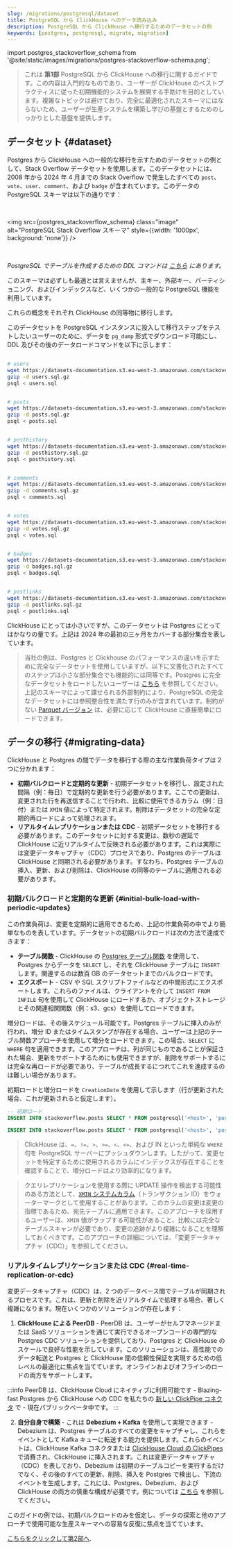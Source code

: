 ```yaml
---
slug: /migrations/postgresql/dataset
title: PostgreSQL から ClickHouse へのデータ読み込み
description: PostgreSQL から ClickHouse へ移行するためのデータセットの例
keywords: [postgres, postgresql, migrate, migration]
---
```


import postgres_stackoverflow_schema from '@site/static/images/migrations/postgres-stackoverflow-schema.png';

> これは **第1部** PostgreSQL から ClickHouse への移行に関するガイドです。この内容は入門的なものであり、ユーザーが ClickHouse のベストプラクティスに従った初期機能的システムを展開する手助けを目的としています。複雑なトピックは避けており、完全に最適化されたスキーマにはならないため、ユーザーが生産システムを構築し学びの基盤とするためのしっかりとした基盤を提供します。

## データセット {#dataset}

Postgres から ClickHouse への一般的な移行を示すためのデータセットの例として、Stack Overflow データセットを使用します。このデータセットには、2008 年から 2024 年 4 月までの Stack Overflow で発生したすべての `post`、`vote`、`user`、`comment`、および `badge` が含まれています。このデータの PostgreSQL スキーマは以下の通りです：

<br />

<img src={postgres_stackoverflow_schema} class="image" alt="PostgreSQL Stack Overflow スキーマ" style={{width: '1000px', background: 'none'}} />

<br />

*PostgreSQL でテーブルを作成するための DDL コマンドは [こちら](https://pastila.nl/?001c0102/eef2d1e4c82aab78c4670346acb74d83#TeGvJWX9WTA1V/5dVVZQjg==) にあります。*

このスキーマは必ずしも最適とは言えませんが、主キー、外部キー、パーティショニング、およびインデックスなど、いくつかの一般的な PostgreSQL 機能を利用しています。

これらの概念をそれぞれ ClickHouse の同等物に移行します。

このデータセットを PostgreSQL インスタンスに投入して移行ステップをテストしたいユーザーのために、データを `pg_dump` 形式でダウンロード可能にし、DDL 及びその後のデータロードコマンドを以下に示します：

```bash

# users
wget https://datasets-documentation.s3.eu-west-3.amazonaws.com/stackoverflow/pdump/2024/users.sql.gz
gzip -d users.sql.gz
psql < users.sql


# posts
wget https://datasets-documentation.s3.eu-west-3.amazonaws.com/stackoverflow/pdump/2024/posts.sql.gz
gzip -d posts.sql.gz
psql < posts.sql


# posthistory
wget https://datasets-documentation.s3.eu-west-3.amazonaws.com/stackoverflow/pdump/2024/posthistory.sql.gz
gzip -d posthistory.sql.gz
psql < posthistory.sql


# comments
wget https://datasets-documentation.s3.eu-west-3.amazonaws.com/stackoverflow/pdump/2024/comments.sql.gz
gzip -d comments.sql.gz
psql < comments.sql


# votes
wget https://datasets-documentation.s3.eu-west-3.amazonaws.com/stackoverflow/pdump/2024/votes.sql.gz
gzip -d votes.sql.gz
psql < votes.sql


# badges
wget https://datasets-documentation.s3.eu-west-3.amazonaws.com/stackoverflow/pdump/2024/badges.sql.gz
gzip -d badges.sql.gz
psql < badges.sql


# postlinks
wget https://datasets-documentation.s3.eu-west-3.amazonaws.com/stackoverflow/pdump/2024/postlinks.sql.gz
gzip -d postlinks.sql.gz
psql < postlinks.sql
```

ClickHouse にとっては小さいですが、このデータセットは Postgres にとってはかなりの量です。上記は 2024 年の最初の三ヶ月をカバーする部分集合を表しています。

> 当社の例は、Postgres と Clickhouse のパフォーマンスの違いを示すために完全なデータセットを使用していますが、以下に文書化されたすべてのステップは小さな部分集合でも機能的には同等です。Postgres に完全なデータセットをロードしたいユーザーは [こちら](https://pastila.nl/?00d47a08/1c5224c0b61beb480539f15ac375619d#XNj5vX3a7ZjkdiX7In8wqA==) を参照してください。上記のスキーマによって課せられる外部制約により、PostgreSQL の完全なデータセットには参照整合性を満たす行のみが含まれています。制約がない [Parquet バージョン](/getting-started/example-datasets/stackoverflow) は、必要に応じて ClickHouse に直接簡単にロードできます。

## データの移行 {#migrating-data}

ClickHouse と Postgres の間でデータを移行する際の主な作業負荷タイプは 2 つに分かれます：

- **初期バルクロードと定期的な更新** - 初期データセットを移行し、設定された間隔（例：毎日）で定期的な更新を行う必要があります。ここでの更新は、変更された行を再送信することで行われ、比較に使用できるカラム（例：日付）または `XMIN` 値によって特定されます。削除はデータセットの完全な定期的再ロードによって処理されます。
- **リアルタイムレプリケーションまたは CDC** - 初期データセットを移行する必要があります。このデータセットに対する変更は、数秒の遅延で ClickHouse に近リアルタイムで反映される必要があります。これは実際には変更データキャプチャ（CDC）プロセスであり、Postgres のテーブルは ClickHouse と同期される必要があります。すなわち、Postgres テーブルの挿入、更新、および削除は、ClickHouse の同等のテーブルに適用される必要があります。

### 初期バルクロードと定期的な更新 {#initial-bulk-load-with-periodic-updates}

この作業負荷は、変更を定期的に適用できるため、上記の作業負荷の中でより簡単なものを表しています。データセットの初期バルクロードは次の方法で達成できます：

- **テーブル関数** - ClickHouse の [Postgres テーブル関数](/sql-reference/table-functions/postgresql) を使用して、Postgres からデータを `SELECT` し、それを ClickHouse テーブルに `INSERT` します。関連するのは数百 GB のデータセットまでのバルクロードです。
- **エクスポート** - CSV や SQL スクリプトファイルなどの中間形式にエクスポートします。これらのファイルは、クライアントを介して `INSERT FROM INFILE` 句を使用して ClickHouse にロードするか、オブジェクトストレージとその関連相関関数（例：s3、gcs）を使用してロードできます。

増分ロードは、その後スケジュール可能です。Postgres テーブルに挿入のみが行われ、増分 ID またはタイムスタンプが存在する場合、ユーザーは上記のテーブル関数アプローチを使用して増分をロードできます。この場合、`SELECT` に `WHERE` 句を適用できます。このアプローチは、列が同じものであることが保証された場合、更新をサポートするためにも使用できますが、削除をサポートするには完全な再ロードが必要であり、テーブルが成長するにつれてこれを達成するのは難しい場合があります。

初期ロードと増分ロードを `CreationDate` を使用して示します（行が更新された場合、これが更新されると仮定します）。

```sql
-- 初期ロード
INSERT INTO stackoverflow.posts SELECT * FROM postgresql('<host>', 'postgres', 'posts', 'postgres', '<password>')

INSERT INTO stackoverflow.posts SELECT * FROM postgresql('<host>', 'postgres', 'posts', 'postgres', '<password>') WHERE CreationDate > ( SELECT (max(CreationDate) FROM stackoverflow.posts)
```

> ClickHouse は、`=`、`!=`、`>`、`>=`、`<`、`<=`、および IN といった単純な `WHERE` 句を PostgreSQL サーバーにプッシュダウンします。したがって、変更セットを特定するために使用されるカラムにインデックスが存在することを確認することで、増分ロードはより効率的になります。

> クエリレプリケーションを使用する際に UPDATE 操作を検出する可能性のある方法として、[`XMIN` システムカラム](https://www.postgresql.org/docs/9.1/ddl-system-columns.html)（トランザクション ID）をウォーターマークとして使用することがあります。このカラムの変更は変更の指標であるため、宛先テーブルに適用できます。このアプローチを採用するユーザーは、`XMIN` 値がラップする可能性があること、比較には完全なテーブルスキャンが必要であり、変更の追跡がより複雑になることを理解しておくべきです。このアプローチの詳細については、「変更データキャプチャ（CDC）」を参照してください。

### リアルタイムレプリケーションまたは CDC {#real-time-replication-or-cdc}

変更データキャプチャ（CDC）は、2 つのデータベース間でテーブルが同期されるプロセスです。これは、更新と削除を近リアルタイムで処理する場合、著しく複雑になります。現在いくつかのソリューションが存在します：
1. **ClickHouse による PeerDB** - PeerDB は、ユーザーがセルフマネージドまたは SaaS ソリューションを通じて実行できるオープンコードの専門的な Postgres CDC ソリューションを提供しており、Postgres と ClickHouse のスケールで良好な性能を示しています。このソリューションは、高性能でのデータ転送と Postgres と ClickHouse 間の信頼性保証を実現するための低レベルの最適化に焦点を当てています。オンラインおよびオフラインのロードの両方をサポートします。

:::info
PeerDB は、ClickHouse Cloud にネイティブに利用可能です - Blazing-fast Postgres から ClickHouse への CDC を私たちの [新しい ClickPipe コネクタ](/integrations/clickpipes/postgres) で - 現在パブリックベータ中です。
:::

2. **自分自身で構築** - これは **Debezium + Kafka** を使用して実現できます - Debezium は、Postgres テーブルのすべての変更をキャプチャし、これらをイベントとして Kafka キューに転送する能力を提供します。これらのイベントは、ClickHouse Kafka コネクタまたは [ClickHouse Cloud の ClickPipes](https://clickhouse.com/cloud/clickpipes) で消費され、ClickHouse に挿入されます。これは変更データキャプチャ（CDC）を表しており、Debezium は初期のテーブルコピーを実行するだけでなく、その後のすべての更新、削除、挿入を Postgres で検出し、下流のイベントを生成します。これには、Postgres、Debezium、および ClickHouse の両方の慎重な構成が必要です。例については [こちら](https://clickhouse.com/blog/clickhouse-postgresql-change-data-capture-cdc-part-2) を参照してください。

このガイドの例では、初期バルクロードのみを仮定し、データの探索と他のアプローチで使用可能な生産スキーマへの容易な反復に焦点を当てています。

[こちらをクリックして第2部へ](/migrations/postgresql/designing-schemas).

